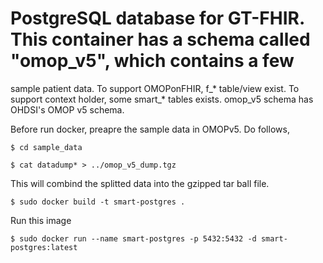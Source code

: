 # PostgreSQL database for GT-FHIR. This container has a schema called "omop_v5", which contains a few
sample patient data. To support OMOPonFHIR, f_* table/view exist. To support context holder, some smart_* tables exists.
omop_v5 schema has OHDSI's OMOP v5 schema. 

Before run docker, preapre the sample data in OMOPv5. Do follows,

`$ cd sample_data`

`$ cat datadump* > ../omop_v5_dump.tgz`

This will combind the splitted data into the gzipped tar ball file. 


`$ sudo docker build -t smart-postgres .`

Run this image

`$ sudo docker run --name smart-postgres -p 5432:5432 -d smart-postgres:latest`
